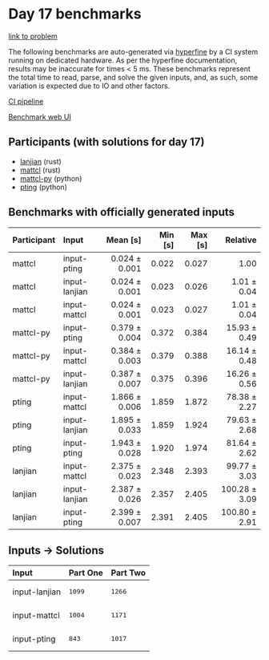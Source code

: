 # Day 17 benchmarks

[link to problem](https://adventofcode.com/2023/day/17)

The following benchmarks are auto-generated via
[hyperfine](https://github.com/sharkdp/hyperfine) by a CI system running on
dedicated hardware. As per the hyperfine documentation, results may be
inaccurate for times < 5 ms. These benchmarks represent the total time to read,
parse, and solve the given inputs, and, as such, some variation is expected due
to IO and other factors.

[CI pipeline](http://ci.papercode.net:8080/teams/main/pipelines/aoc2023)

[Benchmark web UI](https://aoc.ancalagon.black)


## Participants (with solutions for day 17)

- [lanjian](https://github.com/lanjian/aoc-2023) (rust)
- [mattcl](https://github.com/mattcl/aoc2023) (rust)
- [mattcl-py](https://github.com/mattcl/aoc2023-py) (python)
- [pting](https://github.com/pting/aoc2023) (python)


## Benchmarks with officially generated inputs

| Participant | Input | Mean [s] | Min [s] | Max [s] | Relative |
|:---|:---|---:|---:|---:|---:|
| mattcl | input-pting | 0.024 ± 0.001 | 0.022 | 0.027 | 1.00 |
| mattcl | input-lanjian | 0.024 ± 0.001 | 0.023 | 0.026 | 1.01 ± 0.04 |
| mattcl | input-mattcl | 0.024 ± 0.001 | 0.023 | 0.027 | 1.01 ± 0.04 |
| mattcl-py | input-pting | 0.379 ± 0.004 | 0.372 | 0.384 | 15.93 ± 0.49 |
| mattcl-py | input-mattcl | 0.384 ± 0.003 | 0.379 | 0.388 | 16.14 ± 0.48 |
| mattcl-py | input-lanjian | 0.387 ± 0.007 | 0.375 | 0.396 | 16.26 ± 0.56 |
| pting | input-mattcl | 1.866 ± 0.006 | 1.859 | 1.872 | 78.38 ± 2.27 |
| pting | input-lanjian | 1.895 ± 0.033 | 1.859 | 1.924 | 79.63 ± 2.68 |
| pting | input-pting | 1.943 ± 0.028 | 1.920 | 1.974 | 81.64 ± 2.62 |
| lanjian | input-mattcl | 2.375 ± 0.023 | 2.348 | 2.393 | 99.77 ± 3.03 |
| lanjian | input-lanjian | 2.387 ± 0.026 | 2.357 | 2.405 | 100.28 ± 3.09 |
| lanjian | input-pting | 2.399 ± 0.007 | 2.391 | 2.405 | 100.80 ± 2.91 |


## Inputs -> Solutions

| Input | Part One | Part Two |
|:---|:---|:---|
|input-lanjian|<pre>1099</pre>|<pre>1266</pre>|
|input-mattcl|<pre>1004</pre>|<pre>1171</pre>|
|input-pting|<pre>843</pre>|<pre>1017</pre>|